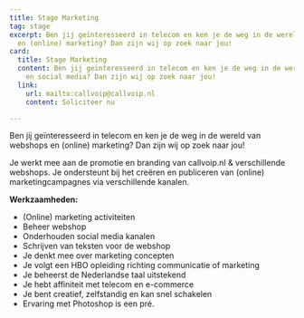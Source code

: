 ```yaml
---
title: Stage Marketing
tag: stage
excerpt: Ben jij geïnteresseerd in telecom en ken je de weg in de wereld van webshops
  en (online) marketing? Dan zijn wij op zoek naar jou!
card:
  title: Stage Marketing
  content: Ben jij geïnteresseerd in telecom en ken je de weg in de wereld van webshops
    en social media? Dan zijn wij op zoek naar jou!
  link:
    url: mailto:callvoip@callvoip.nl
    content: Soliciteer nu

---
```

Ben jij geïnteresseerd in telecom en ken je de weg in de wereld van webshops en (online) marketing? Dan zijn wij op zoek naar jou!

Je werkt mee aan de promotie en branding van callvoip.nl & verschillende webshops. Je ondersteunt bij het creëren en publiceren van (online) marketingcampagnes via verschillende kanalen.

**Werkzaamheden:**

* (Online) marketing activiteiten
* Beheer webshop
* Onderhouden social media kanalen
* Schrijven van teksten voor de webshop
* Je denkt mee over marketing concepten
* Je volgt een HBO opleiding richting communicatie of marketing
* Je beheerst de Nederlandse taal uitstekend
* Je hebt affiniteit met telecom en e-commerce
* Je bent creatief, zelfstandig en kan snel schakelen
* Ervaring met Photoshop is een pré.